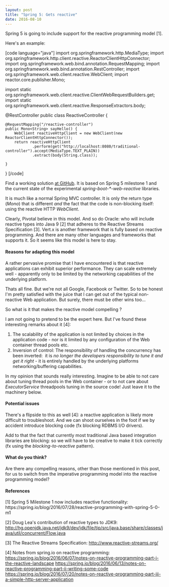 ```yaml
---
layout: post
title: "Spring 5: Gets reactive"
date: 2016-08-10
---
```


Spring 5 is going to include support for the reactive programming model [1].

Here's an example:

[code language="java"]
import org.springframework.http.MediaType;
import org.springframework.http.client.reactive.ReactorClientHttpConnector;
import org.springframework.web.bind.annotation.RequestMapping;
import org.springframework.web.bind.annotation.RestController;
import org.springframework.web.client.reactive.WebClient;
import reactor.core.publisher.Mono;

import static org.springframework.web.client.reactive.ClientWebRequestBuilders.get;
import static org.springframework.web.client.reactive.ResponseExtractors.body;

@RestController
public class ReactiveController {

    @RequestMapping("/reactive-controller")
    public Mono<String> sayHello() {
        WebClient reactiveHttpClient = new WebClient(new ReactorClientHttpConnector());
        return reactiveHttpClient
                .perform(get("http://localhost:8080/traditional-controller").accept(MediaType.TEXT_PLAIN))
                .extract(body(String.class));

    }
}
[/code]

Find a working solution <a href="https://github.com/nickymoelholm/smallexamples/tree/master/hello-reactive-spring" target="_blank">at GitHub</a>. It is based on Spring 5 milestone 1 and the current state of the experimental <em>spring-boot-*-web-reactive</em> libraries.

It is much like a normal Spring MVC controller. It is only the return type (<em>Mono</em>) that is different <em>and</em> the fact that the code is non-blocking itself: using the reactive HTTP <em>WebClient</em>.

Clearly, Pivotal believe in this model. And so do Oracle: who will include reactive types into Java 9 [2] that adheres to the Reactive Streams Specification [3]. Vert.x is another framework that is fully based on reactive programming. And there are many other languages and frameworks that supports it. So it seems like this model is here to stay.
<h4>Reasons for adapting this model</h4>
A rather pervasive promise that I have encountered is that reactive applications can exhibit superior performance. They can scale extremely well - apparently only to be limited by the networking capabilities of the underlying platform.

Thats all fine. But we're not all Google, Facebook or Twitter. So to be honest I'm pretty satisfied with the juice that I can get out of the typical non-reactive Web application. But surely, there must be other wins too...

So what is it that makes the reactive model compelling ?

I am not going to pretend to be the expert here. But I've found these interesting remarks about it [4]:
<ol>
	<li>The scalability of the application is not limited by choices in the application code - nor is it limited by any configuration of the Web container thread pools etc.</li>
	<li>Inversion of control: The responsibility of handling the concurrency has been inverted:  it is <em>no longer the developers responsibility to tune it and get it right</em> - it is entirely handled by the underlying platforms networking/buffering capabilities.</li>
</ol>
In my opinion that sounds really interesting. Imagine to be able to not care about tuning thread pools in the Web container - or to not care about <em>ExecutorService</em> threadpools tuning in the source code! Just leave it to the machinery below.
<h4>Potential issues</h4>
There's a flipside to this as well [4]: a reactive application is likely more difficult to troubleshoot. And we can shoot ourselves in the foot if we by accident introduce blocking code (fx blocking RDBMS I/O drivers).

Add to that the fact that currently most traditional Java based integration libraries are blocking: so we will have to be creative to make it tick correctly (fx using the <em>blocking-to-reactive</em> pattern).
<h4>What do you think?</h4>
Are there any compelling reasons, other than those mentioned in this post, for us to switch from the imperative programming model into the reactive programming model?
<h4>References</h4>
[1] Spring 5 Milestone 1 now includes reactive functionality:
https://spring.io/blog/2016/07/28/reactive-programming-with-spring-5-0-m1

[2] Doug Lea's contribution of reactive types to JDK9:
http://hg.openjdk.java.net/jdk9/dev/jdk/file/tip/src/java.base/share/classes/java/util/concurrent/Flow.java

[3] The Reactive Streams Specification:
http://www.reactive-streams.org/

[4] Notes from spring.io on reactive programming:
https://spring.io/blog/2016/06/07/notes-on-reactive-programming-part-i-the-reactive-landscape
https://spring.io/blog/2016/06/13/notes-on-reactive-programming-part-ii-writing-some-code
https://spring.io/blog/2016/07/20/notes-on-reactive-programming-part-iii-a-simple-http-server-application